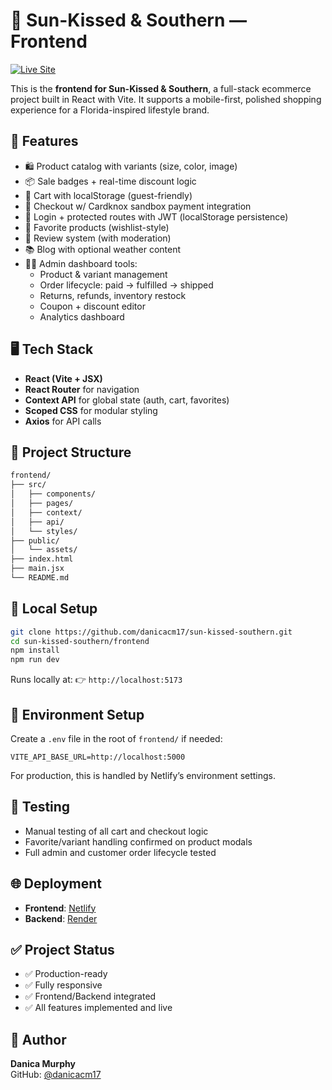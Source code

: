 # 🌴 Sun-Kissed & Southern — Frontend

[![Live Site](https://img.shields.io/badge/Frontend-Netlify-blue?style=for-the-badge&logo=react)](https://sun-kissed-and-southern.netlify.app)

This is the **frontend for Sun-Kissed & Southern**, a full-stack ecommerce project built in React with Vite. It supports a mobile-first, polished shopping experience for a Florida-inspired lifestyle brand.

## 🧭 Features

- 🛍️ Product catalog with variants (size, color, image)
- 📦 Sale badges + real-time discount logic
- 🛒 Cart with localStorage (guest-friendly)
- 🧾 Checkout w/ Cardknox sandbox payment integration
- 🔐 Login + protected routes with JWT (localStorage persistence)
- 🧡 Favorite products (wishlist-style)
- 💬 Review system (with moderation)
- 📚 Blog with optional weather content
- 🧑‍💼 Admin dashboard tools:
  - Product & variant management
  - Order lifecycle: paid → fulfilled → shipped
  - Returns, refunds, inventory restock
  - Coupon + discount editor
  - Analytics dashboard

## 🖥️ Tech Stack

- **React (Vite + JSX)**
- **React Router** for navigation
- **Context API** for global state (auth, cart, favorites)
- **Scoped CSS** for modular styling
- **Axios** for API calls

## 📁 Project Structure

```txt
frontend/
├── src/
│   ├── components/
│   ├── pages/
│   ├── context/
│   ├── api/
│   └── styles/
├── public/
│   └── assets/
├── index.html
├── main.jsx
└── README.md
```

## 🔧 Local Setup

```bash
git clone https://github.com/danicacm17/sun-kissed-southern.git
cd sun-kissed-southern/frontend
npm install
npm run dev
```

Runs locally at:
👉 `http://localhost:5173`

## 🔐 Environment Setup

Create a `.env` file in the root of `frontend/` if needed:

```env
VITE_API_BASE_URL=http://localhost:5000
```

For production, this is handled by Netlify’s environment settings.

## 🧪 Testing

- Manual testing of all cart and checkout logic
- Favorite/variant handling confirmed on product modals
- Full admin and customer order lifecycle tested

## 🌐 Deployment

- **Frontend**: [Netlify](https://sun-kissed-and-southern.netlify.app)
- **Backend**: [Render](https://sun-kissed-backend.onrender.com)

## ✅ Project Status

- ✅ Production-ready
- ✅ Fully responsive
- ✅ Frontend/Backend integrated
- ✅ All features implemented and live

## 👤 Author

**Danica Murphy**  
GitHub: [@danicacm17](https://github.com/danicacm17)
